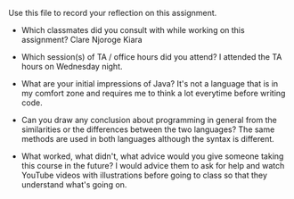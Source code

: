 Use this file to record your reflection on this assignment.

- Which classmates did you consult with while working on this assignment?
Clare Njoroge
Kiara

- Which session(s) of TA / office hours did you attend?
I attended the TA hours on Wednesday night.

- What are your initial impressions of Java? 
It's not a language that is in my comfort zone and requires me to think a lot everytime before writing code.

- Can you draw any conclusion about programming in general from the similarities or the differences between the two languages? 
The same methods are used in both languages although the syntax is different.

- What worked, what didn't, what advice would you give someone taking this course in the future?
I would advice them to ask for help and watch YouTube videos with illustrations before going to class so that they understand what's going on.
